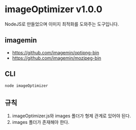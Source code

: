 # imageOptimizer v1.0.0
NodeJS로 만들었으며 이미지 최적화를 도와주는 도구입니다.

## imagemin
- <https://github.com/imagemin/optipng-bin>
- <https://github.com/imagemin/mozjpeg-bin>

## CLI
````javascript
node imageOptimizer
````

## 규칙
1. imageOptimizer.js와 images 폴더가 형제 관계로 있어야 된다.
2. images 폴더가 존재해야 한다.
